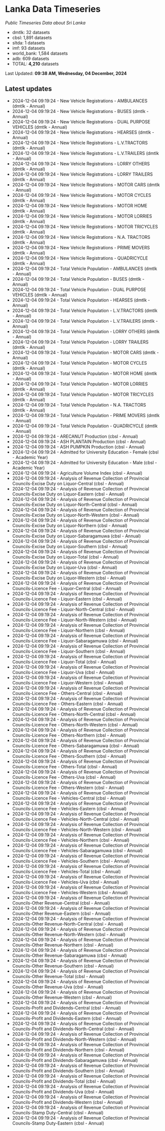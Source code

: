 # Lanka Data Timeseries
*Public Timeseries Data about Sri Lanka*

* dmtlk: 32 datasets
* cbsl: 1,891 datasets
* sltda: 1 datasets
* imf: 93 datasets
* world_bank: 1,584 datasets
* adb: 609 datasets
* TOTAL: **4,210** datasets

Last Updated: **09:38 AM, Wednesday, 04 December, 2024**

## Latest updates

* 2024-12-04 09:19:24 - New Vehicle Registrations - AMBULANCES (dmtlk - Annual)
* 2024-12-04 09:19:24 - New Vehicle Registrations - BUSES (dmtlk - Annual)
* 2024-12-04 09:19:24 - New Vehicle Registrations - DUAL PURPOSE VEHICLES (dmtlk - Annual)
* 2024-12-04 09:19:24 - New Vehicle Registrations - HEARSES (dmtlk - Annual)
* 2024-12-04 09:19:24 - New Vehicle Registrations - L.V.TRACTORS (dmtlk - Annual)
* 2024-12-04 09:19:24 - New Vehicle Registrations - L.V.TRAILERS (dmtlk - Annual)
* 2024-12-04 09:19:24 - New Vehicle Registrations - LORRY OTHERS (dmtlk - Annual)
* 2024-12-04 09:19:24 - New Vehicle Registrations - LORRY TRAILERS (dmtlk - Annual)
* 2024-12-04 09:19:24 - New Vehicle Registrations - MOTOR CARS (dmtlk - Annual)
* 2024-12-04 09:19:24 - New Vehicle Registrations - MOTOR CYCLES (dmtlk - Annual)
* 2024-12-04 09:19:24 - New Vehicle Registrations - MOTOR HOME (dmtlk - Annual)
* 2024-12-04 09:19:24 - New Vehicle Registrations - MOTOR LORRIES (dmtlk - Annual)
* 2024-12-04 09:19:24 - New Vehicle Registrations - MOTOR TRICYCLES (dmtlk - Annual)
* 2024-12-04 09:19:24 - New Vehicle Registrations - N.A. TRACTORS (dmtlk - Annual)
* 2024-12-04 09:19:24 - New Vehicle Registrations - PRIME MOVERS (dmtlk - Annual)
* 2024-12-04 09:19:24 - New Vehicle Registrations - QUADRICYCLE (dmtlk - Annual)
* 2024-12-04 09:19:24 - Total Vehicle Population - AMBULANCES (dmtlk - Annual)
* 2024-12-04 09:19:24 - Total Vehicle Population - BUSES (dmtlk - Annual)
* 2024-12-04 09:19:24 - Total Vehicle Population - DUAL PURPOSE VEHICLES (dmtlk - Annual)
* 2024-12-04 09:19:24 - Total Vehicle Population - HEARSES (dmtlk - Annual)
* 2024-12-04 09:19:24 - Total Vehicle Population - L.V.TRACTORS (dmtlk - Annual)
* 2024-12-04 09:19:24 - Total Vehicle Population - L.V.TRAILERS (dmtlk - Annual)
* 2024-12-04 09:19:24 - Total Vehicle Population - LORRY OTHERS (dmtlk - Annual)
* 2024-12-04 09:19:24 - Total Vehicle Population - LORRY TRAILERS (dmtlk - Annual)
* 2024-12-04 09:19:24 - Total Vehicle Population - MOTOR CARS (dmtlk - Annual)
* 2024-12-04 09:19:24 - Total Vehicle Population - MOTOR CYCLES (dmtlk - Annual)
* 2024-12-04 09:19:24 - Total Vehicle Population - MOTOR HOME (dmtlk - Annual)
* 2024-12-04 09:19:24 - Total Vehicle Population - MOTOR LORRIES (dmtlk - Annual)
* 2024-12-04 09:19:24 - Total Vehicle Population - MOTOR TRICYCLES (dmtlk - Annual)
* 2024-12-04 09:19:24 - Total Vehicle Population - N.A. TRACTORS (dmtlk - Annual)
* 2024-12-04 09:19:24 - Total Vehicle Population - PRIME MOVERS (dmtlk - Annual)
* 2024-12-04 09:19:24 - Total Vehicle Population - QUADRICYCLE (dmtlk - Annual)
* 2024-12-04 09:19:24 - ARECANUT Production (cbsl - Annual)
* 2024-12-04 09:19:24 - ASH PLANTAIN Production (cbsl - Annual)
* 2024-12-04 09:19:24 - ASH PUMPKIN Production (cbsl - Annual)
* 2024-12-04 09:19:24 - Admitted for University Education - Female (cbsl - Academic Year)
* 2024-12-04 09:19:24 - Admitted for University Education - Male (cbsl - Academic Year)
* 2024-12-04 09:19:24 - Agriculture Volume Index (cbsl - Annual)
* 2024-12-04 09:19:24 - Analysis of Revenue Collection of Provincial Councils-Excise Duty on Liquor-Central (cbsl - Annual)
* 2024-12-04 09:19:24 - Analysis of Revenue Collection of Provincial Councils-Excise Duty on Liquor-Eastern (cbsl - Annual)
* 2024-12-04 09:19:24 - Analysis of Revenue Collection of Provincial Councils-Excise Duty on Liquor-North-Central (cbsl - Annual)
* 2024-12-04 09:19:24 - Analysis of Revenue Collection of Provincial Councils-Excise Duty on Liquor-North-Western (cbsl - Annual)
* 2024-12-04 09:19:24 - Analysis of Revenue Collection of Provincial Councils-Excise Duty on Liquor-Northern (cbsl - Annual)
* 2024-12-04 09:19:24 - Analysis of Revenue Collection of Provincial Councils-Excise Duty on Liquor-Sabaragamuwa (cbsl - Annual)
* 2024-12-04 09:19:24 - Analysis of Revenue Collection of Provincial Councils-Excise Duty on Liquor-Southern (cbsl - Annual)
* 2024-12-04 09:19:24 - Analysis of Revenue Collection of Provincial Councils-Excise Duty on Liquor-Total (cbsl - Annual)
* 2024-12-04 09:19:24 - Analysis of Revenue Collection of Provincial Councils-Excise Duty on Liquor-Uva (cbsl - Annual)
* 2024-12-04 09:19:24 - Analysis of Revenue Collection of Provincial Councils-Excise Duty on Liquor-Western (cbsl - Annual)
* 2024-12-04 09:19:24 - Analysis of Revenue Collection of Provincial Councils-Licence Fee - Liquor-Central (cbsl - Annual)
* 2024-12-04 09:19:24 - Analysis of Revenue Collection of Provincial Councils-Licence Fee - Liquor-Eastern (cbsl - Annual)
* 2024-12-04 09:19:24 - Analysis of Revenue Collection of Provincial Councils-Licence Fee - Liquor-North-Central (cbsl - Annual)
* 2024-12-04 09:19:24 - Analysis of Revenue Collection of Provincial Councils-Licence Fee - Liquor-North-Western (cbsl - Annual)
* 2024-12-04 09:19:24 - Analysis of Revenue Collection of Provincial Councils-Licence Fee - Liquor-Northern (cbsl - Annual)
* 2024-12-04 09:19:24 - Analysis of Revenue Collection of Provincial Councils-Licence Fee - Liquor-Sabaragamuwa (cbsl - Annual)
* 2024-12-04 09:19:24 - Analysis of Revenue Collection of Provincial Councils-Licence Fee - Liquor-Southern (cbsl - Annual)
* 2024-12-04 09:19:24 - Analysis of Revenue Collection of Provincial Councils-Licence Fee - Liquor-Total (cbsl - Annual)
* 2024-12-04 09:19:24 - Analysis of Revenue Collection of Provincial Councils-Licence Fee - Liquor-Uva (cbsl - Annual)
* 2024-12-04 09:19:24 - Analysis of Revenue Collection of Provincial Councils-Licence Fee - Liquor-Western (cbsl - Annual)
* 2024-12-04 09:19:24 - Analysis of Revenue Collection of Provincial Councils-Licence Fee - Others-Central (cbsl - Annual)
* 2024-12-04 09:19:24 - Analysis of Revenue Collection of Provincial Councils-Licence Fee - Others-Eastern (cbsl - Annual)
* 2024-12-04 09:19:24 - Analysis of Revenue Collection of Provincial Councils-Licence Fee - Others-North-Central (cbsl - Annual)
* 2024-12-04 09:19:24 - Analysis of Revenue Collection of Provincial Councils-Licence Fee - Others-North-Western (cbsl - Annual)
* 2024-12-04 09:19:24 - Analysis of Revenue Collection of Provincial Councils-Licence Fee - Others-Northern (cbsl - Annual)
* 2024-12-04 09:19:24 - Analysis of Revenue Collection of Provincial Councils-Licence Fee - Others-Sabaragamuwa (cbsl - Annual)
* 2024-12-04 09:19:24 - Analysis of Revenue Collection of Provincial Councils-Licence Fee - Others-Southern (cbsl - Annual)
* 2024-12-04 09:19:24 - Analysis of Revenue Collection of Provincial Councils-Licence Fee - Others-Total (cbsl - Annual)
* 2024-12-04 09:19:24 - Analysis of Revenue Collection of Provincial Councils-Licence Fee - Others-Uva (cbsl - Annual)
* 2024-12-04 09:19:24 - Analysis of Revenue Collection of Provincial Councils-Licence Fee - Others-Western (cbsl - Annual)
* 2024-12-04 09:19:24 - Analysis of Revenue Collection of Provincial Councils-Licence Fee - Vehicles-Central (cbsl - Annual)
* 2024-12-04 09:19:24 - Analysis of Revenue Collection of Provincial Councils-Licence Fee - Vehicles-Eastern (cbsl - Annual)
* 2024-12-04 09:19:24 - Analysis of Revenue Collection of Provincial Councils-Licence Fee - Vehicles-North-Central (cbsl - Annual)
* 2024-12-04 09:19:24 - Analysis of Revenue Collection of Provincial Councils-Licence Fee - Vehicles-North-Western (cbsl - Annual)
* 2024-12-04 09:19:24 - Analysis of Revenue Collection of Provincial Councils-Licence Fee - Vehicles-Northern (cbsl - Annual)
* 2024-12-04 09:19:24 - Analysis of Revenue Collection of Provincial Councils-Licence Fee - Vehicles-Sabaragamuwa (cbsl - Annual)
* 2024-12-04 09:19:24 - Analysis of Revenue Collection of Provincial Councils-Licence Fee - Vehicles-Southern (cbsl - Annual)
* 2024-12-04 09:19:24 - Analysis of Revenue Collection of Provincial Councils-Licence Fee - Vehicles-Total (cbsl - Annual)
* 2024-12-04 09:19:24 - Analysis of Revenue Collection of Provincial Councils-Licence Fee - Vehicles-Uva (cbsl - Annual)
* 2024-12-04 09:19:24 - Analysis of Revenue Collection of Provincial Councils-Licence Fee - Vehicles-Western (cbsl - Annual)
* 2024-12-04 09:19:24 - Analysis of Revenue Collection of Provincial Councils-Other Revenue-Central (cbsl - Annual)
* 2024-12-04 09:19:24 - Analysis of Revenue Collection of Provincial Councils-Other Revenue-Eastern (cbsl - Annual)
* 2024-12-04 09:19:24 - Analysis of Revenue Collection of Provincial Councils-Other Revenue-North-Central (cbsl - Annual)
* 2024-12-04 09:19:24 - Analysis of Revenue Collection of Provincial Councils-Other Revenue-North-Western (cbsl - Annual)
* 2024-12-04 09:19:24 - Analysis of Revenue Collection of Provincial Councils-Other Revenue-Northern (cbsl - Annual)
* 2024-12-04 09:19:24 - Analysis of Revenue Collection of Provincial Councils-Other Revenue-Sabaragamuwa (cbsl - Annual)
* 2024-12-04 09:19:24 - Analysis of Revenue Collection of Provincial Councils-Other Revenue-Southern (cbsl - Annual)
* 2024-12-04 09:19:24 - Analysis of Revenue Collection of Provincial Councils-Other Revenue-Total (cbsl - Annual)
* 2024-12-04 09:19:24 - Analysis of Revenue Collection of Provincial Councils-Other Revenue-Uva (cbsl - Annual)
* 2024-12-04 09:19:24 - Analysis of Revenue Collection of Provincial Councils-Other Revenue-Western (cbsl - Annual)
* 2024-12-04 09:19:24 - Analysis of Revenue Collection of Provincial Councils-Profit and Dividends-Central (cbsl - Annual)
* 2024-12-04 09:19:24 - Analysis of Revenue Collection of Provincial Councils-Profit and Dividends-Eastern (cbsl - Annual)
* 2024-12-04 09:19:24 - Analysis of Revenue Collection of Provincial Councils-Profit and Dividends-North-Central (cbsl - Annual)
* 2024-12-04 09:19:24 - Analysis of Revenue Collection of Provincial Councils-Profit and Dividends-North-Western (cbsl - Annual)
* 2024-12-04 09:19:24 - Analysis of Revenue Collection of Provincial Councils-Profit and Dividends-Northern (cbsl - Annual)
* 2024-12-04 09:19:24 - Analysis of Revenue Collection of Provincial Councils-Profit and Dividends-Sabaragamuwa (cbsl - Annual)
* 2024-12-04 09:19:24 - Analysis of Revenue Collection of Provincial Councils-Profit and Dividends-Southern (cbsl - Annual)
* 2024-12-04 09:19:24 - Analysis of Revenue Collection of Provincial Councils-Profit and Dividends-Total (cbsl - Annual)
* 2024-12-04 09:19:24 - Analysis of Revenue Collection of Provincial Councils-Profit and Dividends-Uva (cbsl - Annual)
* 2024-12-04 09:19:24 - Analysis of Revenue Collection of Provincial Councils-Profit and Dividends-Western (cbsl - Annual)
* 2024-12-04 09:19:24 - Analysis of Revenue Collection of Provincial Councils-Stamp Duty-Central (cbsl - Annual)
* 2024-12-04 09:19:24 - Analysis of Revenue Collection of Provincial Councils-Stamp Duty-Eastern (cbsl - Annual)